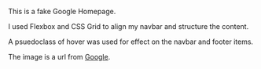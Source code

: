 This is a fake Google Homepage.

I used Flexbox and CSS Grid to align my navbar and structure the content.

A psuedoclass  of hover was used for effect on the navbar and footer items.

The image is a url from [Google](https://www.google.com).

